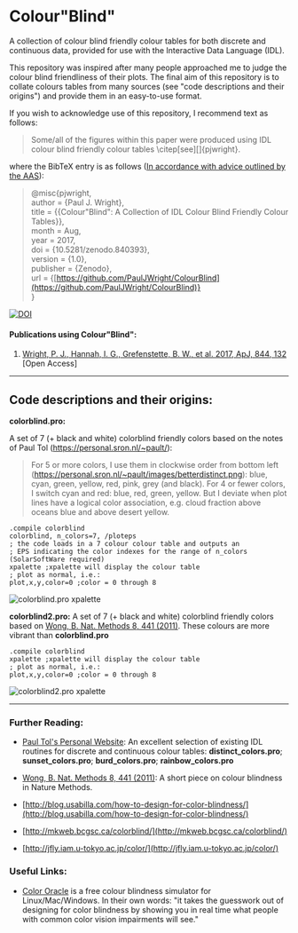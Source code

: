 # Colour"Blind"
A collection of colour blind friendly colour tables for both discrete and continuous data, provided for use with the Interactive Data Language (IDL).

This repository was inspired after many people approached me to judge the colour blind friendliness of their plots. The final aim of this repository is to collate colours tables from many sources (see "code descriptions and their origins") and provide them in an easy-to-use format. 

If you wish to acknowledge use of this repository, I recommend text as follows:

> Some/all of the figures within this paper were produced using IDL colour blind friendly colour tables \citep[see][]{pjwright}.

where the BibTeX entry is as follows ([In accordance with advice outlined by the AAS](http://journals.aas.org/authors/references.html)):

>@misc{pjwright,   
author = {Paul J. Wright},  
title = {{Colour"Blind": A Collection of IDL Colour Blind Friendly Colour Tables}},  
month = Aug,  
year = 2017,  
doi = {10.5281/zenodo.840393},  
version = {1.0},  
publisher = {Zenodo},  
url = {[https://github.com/PaulJWright/ColourBlind](https://github.com/PaulJWright/ColourBlind)}    
}

<a href="https://doi.org/10.5281/zenodo.840393"><img src="https://zenodo.org/badge/DOI/10.5281/zenodo.840393.svg" alt="DOI"></a>

#### Publications using Colour"Blind":

1. [Wright, P. J., Hannah, I. G., Grefenstette, B. W., et al. 2017, ApJ,
844, 132](http://iopscience.iop.org/article/10.3847/1538-4357/aa7a59/meta) \[Open Access]



---------------------

## Code descriptions and their origins:

**colorblind.pro:**

  A set of 7 (+ black and white) colorblind friendly colors based on the notes of Paul Tol (https://personal.sron.nl/~pault/):
    
> For 5 or more colors, I use them in clockwise order from bottom left (https://personal.sron.nl/~pault/images/betterdistinct.png): blue, cyan, green, yellow, red, pink, grey (and black). For 4 or fewer colors, I switch cyan and red: blue, red, green, yellow. But I deviate when plot lines have a logical color association, e.g. cloud fraction above oceans blue and above desert yellow.

```IDL
.compile colorblind
colorblind, n_colors=7, /ploteps
; the code loads in a 7 colour colour table and outputs an 
; EPS indicating the color indexes for the range of n_colors (SolarSoftWare required)
xpalette ;xpalette will display the colour table 
; plot as normal, i.e.:
plot,x,y,color=0 ;color = 0 through 8
```
![colorblind.pro xpalette](https://github.com/PaulJWright/ColourBlind/blob/master/images/colorblind.png)


**colorblind2.pro:**
A set of 7 (+ black and white) colorblind friendly colors based on [Wong, B. Nat. Methods 8, 441 (2011)](https://www.nature.com/nmeth/journal/v8/n6/full/nmeth.1618.html). These colours are more vibrant than **colorblind.pro**

```IDL
.compile colorblind
xpalette ;xpalette will display the colour table 
; plot as normal, i.e.:
plot,x,y,color=0 ;color = 0 through 8
```
![colorblind2.pro xpalette](https://github.com/PaulJWright/ColourBlind/blob/master/images/colorblind2.png)

---------------------

### Further Reading:

 * [Paul Tol's Personal Website](https://personal.sron.nl/~pault/): An excellent selection of existing IDL routines for discrete and continuous colour tables: **distinct_colors.pro**; **sunset_colors.pro**; **burd_colors.pro**; **rainbow_colors.pro**

 * [Wong, B. Nat. Methods 8, 441 (2011)](https://www.nature.com/nmeth/journal/v8/n6/full/nmeth.1618.html): A short piece on colour blindness in Nature Methods.
 * [http://blog.usabilla.com/how-to-design-for-color-blindness/](http://blog.usabilla.com/how-to-design-for-color-blindness/)
 * [http://mkweb.bcgsc.ca/colorblind/](http://mkweb.bcgsc.ca/colorblind/)
 * [http://jfly.iam.u-tokyo.ac.jp/color/](http://jfly.iam.u-tokyo.ac.jp/color/)
 
### Useful Links:

* [Color Oracle](http://colororacle.org/) is a free colour blindness simulator for Linux/Mac/Windows. In their own words: "it takes the guesswork out of designing for color blindness by showing you in real time what people with common color vision impairments will see."

